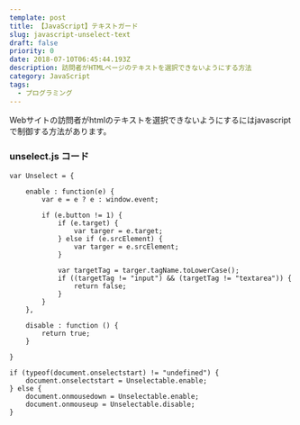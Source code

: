```yaml
---
template: post
title: 【JavaScript】テキストガード
slug: javascript-unselect-text
draft: false
priority: 0
date: 2018-07-10T06:45:44.193Z
description: 訪問者がHTMLページのテキストを選択できないようにする方法
category: JavaScript
tags:
  - プログラミング
---
```

Webサイトの訪問者がhtmlのテキストを選択できないようにするにはjavascriptで制御する方法があります。

<!--StartFragment-->

### unselect.js  コード

```
var Unselect = {
 
	enable : function(e) {
		var e = e ? e : window.event;
 
		if (e.button != 1) {
			if (e.target) {
				var targer = e.target;
			} else if (e.srcElement) {
				var targer = e.srcElement;
			}
 
			var targetTag = targer.tagName.toLowerCase();
			if ((targetTag != "input") && (targetTag != "textarea")) {
				return false;
			}
		}
	},
 
	disable : function () {
		return true;
	}
 
}
 
if (typeof(document.onselectstart) != "undefined") {
	document.onselectstart = Unselectable.enable;
} else {
	document.onmousedown = Unselectable.enable;
	document.onmouseup = Unselectable.disable;
}
```

<!--EndFragment-->